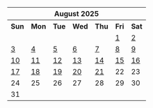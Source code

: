 <table align="center" border="0" cellpadding="0" cellspacing="0" class="month">
 <tr>
  <th class="month" colspan="7">
   August 2025
  </th>
 </tr>
 <tr>
  <th class="sun">
   Sun
  </th>
  <th class="mon">
   Mon
  </th>
  <th class="tue">
   Tue
  </th>
  <th class="wed">
   Wed
  </th>
  <th class="thu">
   Thu
  </th>
  <th class="fri">
   Fri
  </th>
  <th class="sat">
   Sat
  </th>
 </tr>
 <tr>
  <td class="noday">
  </td>
  <td class="noday">
  </td>
  <td class="noday">
  </td>
  <td class="noday">
  </td>
  <td class="noday">
  </td>
  <td class="fri">
   <a href="20250801.py">
    1
   </a>
  </td>
  <td class="sat">
   <a href="20250802.py">
    2
   </a>
  </td>
 </tr>
 <tr>
  <td class="sun">
   <a href="20250803.py">
    3
   </a>
  </td>
  <td class="mon">
   <a href="20250804.py">
    4
   </a>
  </td>
  <td class="tue">
   <a href="20250805.py">
    5
   </a>
  </td>
  <td class="wed">
   <a href="20250806.py">
    6
   </a>
  </td>
  <td class="thu">
   <a href="20250807.py">
    7
   </a>
  </td>
  <td class="fri">
   <a href="20250808.py">
    8
   </a>
  </td>
  <td class="sat">
   <a href="20250809.py">
    9
   </a>
  </td>
 </tr>
 <tr>
  <td class="sun">
   <a href="20250810.py">
    10
   </a>
  </td>
  <td class="mon">
   <a href="20250811.py">
    11
   </a>
  </td>
  <td class="tue">
   <a href="20250812.py">
    12
   </a>
  </td>
  <td class="wed">
   <a href="20250813.py">
    13
   </a>
  </td>
  <td class="thu">
   <a href="20250814.py">
    14
   </a>
  </td>
  <td class="fri">
   <a href="20250815.py">
    15
   </a>
  </td>
  <td class="sat">
   <a href="20250816.py">
    16
   </a>
  </td>
 </tr>
 <tr>
  <td class="sun">
   <a href="20250817.py">
    17
   </a>
  </td>
  <td class="mon">
   <a href="20250818.py">
    18
   </a>
  </td>
  <td class="tue">
   <a href="20250819.py">
    19
   </a>
  </td>
  <td class="wed">
   <a href="20250820.py">
    20
   </a>
  </td>
  <td class="thu">
   <a href="20250821.py">
    21
   </a>
  </td>
  <td class="fri">
   22
  </td>
  <td class="sat">
   23
  </td>
 </tr>
 <tr>
  <td class="sun">
   24
  </td>
  <td class="mon">
   25
  </td>
  <td class="tue">
   26
  </td>
  <td class="wed">
   27
  </td>
  <td class="thu">
   28
  </td>
  <td class="fri">
   29
  </td>
  <td class="sat">
   30
  </td>
 </tr>
 <tr>
  <td class="sun">
   31
  </td>
  <td class="noday">
  </td>
  <td class="noday">
  </td>
  <td class="noday">
  </td>
  <td class="noday">
  </td>
  <td class="noday">
  </td>
  <td class="noday">
  </td>
 </tr>
</table>
